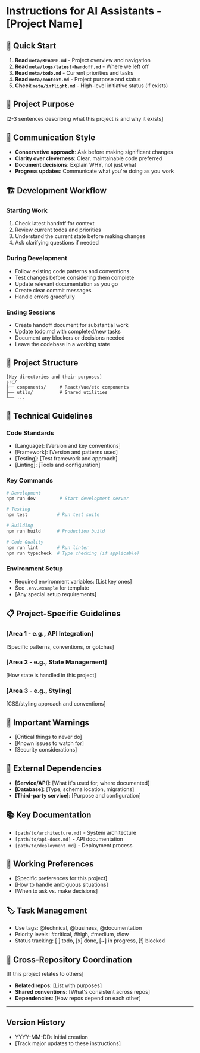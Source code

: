 # Instructions for AI Assistants - [Project Name]

## 🚀 Quick Start
1. **Read `meta/README.md`** - Project overview and navigation
2. **Read `meta/logs/latest-handoff.md`** - Where we left off
3. **Read `meta/todo.md`** - Current priorities and tasks
4. **Read `meta/context.md`** - Project purpose and status
5. **Check `meta/inflight.md`** - High-level initiative status (if exists)

## 🎯 Project Purpose
[2-3 sentences describing what this project is and why it exists]

## 💬 Communication Style
- **Conservative approach**: Ask before making significant changes
- **Clarity over cleverness**: Clear, maintainable code preferred
- **Document decisions**: Explain WHY, not just what
- **Progress updates**: Communicate what you're doing as you work

## 🏗️ Development Workflow

### Starting Work
1. Check latest handoff for context
2. Review current todos and priorities
3. Understand the current state before making changes
4. Ask clarifying questions if needed

### During Development
- Follow existing code patterns and conventions
- Test changes before considering them complete
- Update relevant documentation as you go
- Create clear commit messages
- Handle errors gracefully

### Ending Sessions
- Create handoff document for substantial work
- Update todo.md with completed/new tasks
- Document any blockers or decisions needed
- Leave the codebase in a working state

## 📁 Project Structure
```
[Key directories and their purposes]
src/
├── components/     # React/Vue/etc components
├── utils/          # Shared utilities
└── ...
```

## 🔧 Technical Guidelines

### Code Standards
- [Language]: [Version and key conventions]
- [Framework]: [Version and patterns used]
- [Testing]: [Test framework and approach]
- [Linting]: [Tools and configuration]

### Key Commands
```bash
# Development
npm run dev         # Start development server

# Testing
npm test           # Run test suite

# Building
npm run build      # Production build

# Code Quality
npm run lint       # Run linter
npm run typecheck  # Type checking (if applicable)
```

### Environment Setup
- Required environment variables: [List key ones]
- See `.env.example` for template
- [Any special setup requirements]

## 📋 Project-Specific Guidelines

### [Area 1 - e.g., API Integration]
[Specific patterns, conventions, or gotchas]

### [Area 2 - e.g., State Management]
[How state is handled in this project]

### [Area 3 - e.g., Styling]
[CSS/styling approach and conventions]

## 🚨 Important Warnings
- [Critical things to never do]
- [Known issues to watch for]
- [Security considerations]

## 🔗 External Dependencies
- **[Service/API]**: [What it's used for, where documented]
- **[Database]**: [Type, schema location, migrations]
- **[Third-party service]**: [Purpose and configuration]

## 📚 Key Documentation
- `[path/to/architecture.md]` - System architecture
- `[path/to/api-docs.md]` - API documentation
- `[path/to/deployment.md]` - Deployment process

## 🤝 Working Preferences
- [Specific preferences for this project]
- [How to handle ambiguous situations]
- [When to ask vs. make decisions]

## 🏷️ Task Management
- Use tags: @technical, @business, @documentation
- Priority levels: #critical, #high, #medium, #low
- Status tracking: [ ] todo, [x] done, [~] in progress, [!] blocked

## 🔄 Cross-Repository Coordination
[If this project relates to others]
- **Related repos**: [List with purposes]
- **Shared conventions**: [What's consistent across repos]
- **Dependencies**: [How repos depend on each other]

---

## Version History
- YYYY-MM-DD: Initial creation
- [Track major updates to these instructions]